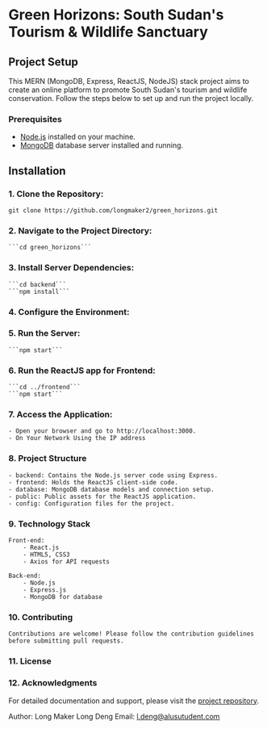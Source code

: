 # Green Horizons: South Sudan's Tourism & Wildlife Sanctuary

## Project Setup

This MERN (MongoDB, Express, ReactJS, NodeJS) stack project aims to create an online platform to promote South Sudan's tourism and wildlife conservation. Follow the steps below to set up and run the project locally.

### Prerequisites

- [Node.js](https://nodejs.org/) installed on your machine.
- [MongoDB](https://www.mongodb.com/) database server installed and running.

## Installation

### 1. Clone the Repository:

`git clone https://github.com/longmaker2/green_horizons.git`

### 2. Navigate to the Project Directory:

    ```cd green_horizons```

### 3. Install Server Dependencies:

    ```cd backend```
    ```npm install```

### 4. Configure the Environment:

### 5. Run the Server:

    ```npm start```

### 6. Run the ReactJS app for Frontend:

    ```cd ../frontend```
    ```npm start```

### 7. Access the Application:

    - Open your browser and go to http://localhost:3000.
    - On Your Network Using the IP address

### 8. Project Structure

    - backend: Contains the Node.js server code using Express.
    - frontend: Holds the ReactJS client-side code.
    - database: MongoDB database models and connection setup.
    - public: Public assets for the ReactJS application.
    - config: Configuration files for the project.

### 9. Technology Stack

    Front-end:
        - React.js
        - HTML5, CSS3
        - Axios for API requests

    Back-end:
        - Node.js
        - Express.js
        - MongoDB for database

### 10. Contributing

    Contributions are welcome! Please follow the contribution guidelines before submitting pull requests.

### 11. License

### 12. Acknowledgments

For detailed documentation and support, please visit the [project repository](https://github.com/longmaker2/green_horizons.git).

Author: Long Maker Long Deng
Email: l.deng@alusutudent.com
